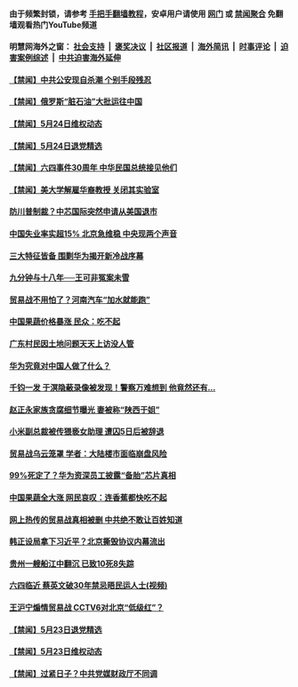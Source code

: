#### 由于频繁封锁，请参考 [手把手翻墙教程](https://github.com/gfw-breaker/guides/wiki/使用Nginx反向代理翻墙（平台通用）)，安卓用户请使用 [网门](https://github.com/gfw-breaker/bn-android/blob/master/ogate.md?t=05250035) 或 [禁闻聚合](https://github.com/gfw-breaker/bn-android) 免翻墙观看热门YouTube频道 

#### 明慧网海外之窗：&nbsp;[社会支持](140.md?t=05250035) &nbsp;|&nbsp; [褒奖决议](282.md?t=05250035) &nbsp;|&nbsp; [社区报道](91.md?t=05250035) &nbsp;|&nbsp; [海外简讯](245.md?t=05250035) &nbsp;|&nbsp; [时事评论](251.md?t=05250035) &nbsp;|&nbsp; [迫害案例综述](328.md?t=05250035) &nbsp;|&nbsp; [中共迫害海外延伸](236.md?t=05250035) 

#### [【禁闻】中共公安现自杀潮 个别手段残忍](../pages/prog204/a102586021.md?t=05250035) 

#### [【禁闻】俄罗斯“脏石油”大批运往中国](../pages/prog204/a102585991.md?t=05250035) 

#### [【禁闻】5月24日维权动态](../pages/prog204/a102585910.md?t=05250035) 

#### [【禁闻】5月24日退党精选](../pages/prog204/a102585906.md?t=05250035) 

#### [【禁闻】六四事件30周年 中华民国总统接见他们](../pages/prog204/a102585880.md?t=05250035) 

#### [【禁闻】美大学解雇华裔教授 关闭其实验室](../pages/prog204/a102585886.md?t=05250035) 

#### [防川普制裁？中芯国际突然申请从美国退市](../pages/prog204/a102585778.md?t=05250035) 

#### [中国失业率实超15% 北京急维稳 中央现两个声音](../pages/prog204/a102585777.md?t=05250035) 

#### [三大特征皆备 围剿华为揭开新冷战序幕](../pages/prog204/a102585812.md?t=05250035) 

#### [九分钟与十八年──王可非冤案未雪](../pages/prog204/a102585799.md?t=05250035) 


#### [贸易战不用怕了？河南汽车“加水就能跑”](../pages/prog204/a102585581.md?t=05250035) 

#### [中国果蔬价格暴涨 民众：吃不起](../pages/prog204/a102585596.md?t=05250035) 

#### [广东村民因土地问题天天上访没人管](../pages/prog204/a102585584.md?t=05250035) 

#### [华为究竟对中国人做了什么？](../pages/prog204/a102585533.md?t=05250035) 

#### [千钧一发 于溟隐蔽录像被发现！警察万难想到 他竟然还有…](../pages/prog204/a102585516.md?t=05250035) 

#### [赵正永家族贪腐细节曝光 妻被称“陕西于姐”](../pages/prog204/a102585519.md?t=05250035) 

#### [小米副总裁被传猥亵女助理 遭囚5日后被辞退](../pages/prog204/a102585507.md?t=05250035) 

#### [贸易战乌云笼罩 学者：大陆楼市面临崩盘风险](../pages/prog204/a102585485.md?t=05250035) 

#### [99%死定了？华为资深员工披露“备胎”芯片真相](../pages/prog204/a102584972.md?t=05250035) 

#### [中国果蔬全大涨 网民哀叹：连香蕉都快吃不起](../pages/prog204/a102585463.md?t=05250035) 

#### [网上热传的贸易战真相被删 中共绝不敢让百姓知道](../pages/prog204/a102585462.md?t=05250035) 

#### [韩正设局拿下习近平？北京撕毁协议内幕流出](../pages/prog204/a102585435.md?t=05250035) 

#### [贵州一艘船江中翻沉 已致10死8失踪](../pages/prog204/a102585430.md?t=05250035) 

#### [六四临近 蔡英文破30年禁忌晤民运人士(视频)](../pages/prog204/a102585393.md?t=05250035) 

#### [王沪宁煽情贸易战 CCTV6对北京“低级红”？](../pages/prog204/a102585348.md?t=05250035) 


#### [【禁闻】5月23日退党精选](../pages/prog204/a102585287.md?t=05250035) 

#### [【禁闻】5月23日维权动态](../pages/prog204/a102585256.md?t=05250035) 

#### [【禁闻】过紧日子？中共党媒财政厅不同调](../pages/prog204/a102585190.md?t=05250035) 

